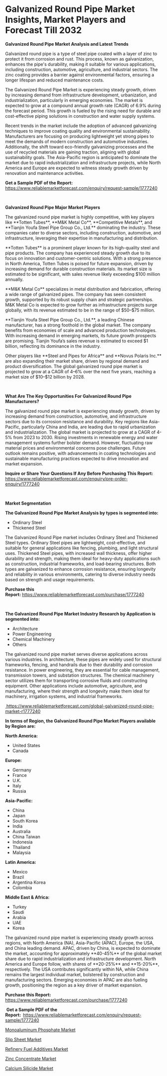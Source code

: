 <p><h1>Galvanized Round Pipe Market Insights, Market Players and Forecast Till 2032</h1></p><p><strong>Galvanized Round Pipe Market Analysis and Latest Trends</strong></p>
<p><p>Galvanized round pipe is a type of steel pipe coated with a layer of zinc to protect it from corrosion and rust. This process, known as galvanization, enhances the pipe's durability, making it suitable for various applications, including construction, automotive, agriculture, and industrial sectors. The zinc coating provides a barrier against environmental factors, ensuring a longer lifespan and reduced maintenance costs.</p><p>The Galvanized Round Pipe Market is experiencing steady growth, driven by increasing demand from infrastructure development, urbanization, and industrialization, particularly in emerging economies. The market is expected to grow at a compound annual growth rate (CAGR) of 6.9% during the forecast period. This growth is fueled by the rising need for durable and cost-effective piping solutions in construction and water supply systems.</p><p>Recent trends in the market include the adoption of advanced galvanizing techniques to improve coating quality and environmental sustainability. Manufacturers are focusing on producing lightweight yet strong pipes to meet the demands of modern construction and automotive industries. Additionally, the shift toward eco-friendly galvanizing processes and the use of recycled materials are gaining traction, aligning with global sustainability goals. The Asia-Pacific region is anticipated to dominate the market due to rapid industrialization and infrastructure projects, while North America and Europe are expected to witness steady growth driven by renovation and maintenance activities.</p></p>
<p><strong>Get a Sample PDF of the Report:&nbsp;</strong> <a href="https://www.reliablemarketforecast.com/enquiry/request-sample/1777240?utm_campaign=1144&utm_medium=2&utm_source=Github&utm_content=ia&utm_term=26012025&utm_id=galvanized-round-pipe">https://www.reliablemarketforecast.com/enquiry/request-sample/1777240</a></p>
<p>&nbsp;</p>
<p><strong>Galvanized Round Pipe Major Market Players</strong></p>
<p><p>The galvanized round pipe market is highly competitive, with key players like **Totten Tubes**, **M&K Metal Co**, **Competitive Metals**, and **Tianjin Youfa Steel Pipe Group Co., Ltd.** dominating the industry. These companies cater to diverse sectors, including construction, automotive, and infrastructure, leveraging their expertise in manufacturing and distribution.</p><p>**Totten Tubes** is a prominent player known for its high-quality steel and pipe products. The company has experienced steady growth due to its focus on innovation and customer-centric solutions. With a strong presence in North America, Totten Tubes is poised for future expansion, driven by increasing demand for durable construction materials. Its market size is estimated to be significant, with sales revenue likely exceeding $100 million annually.</p><p>**M&K Metal Co** specializes in metal distribution and fabrication, offering a wide range of galvanized pipes. The company has seen consistent growth, supported by its robust supply chain and strategic partnerships. M&K Metal Co is expected to grow further as infrastructure projects surge globally, with its revenue estimated to be in the range of $50–$75 million.</p><p>**Tianjin Youfa Steel Pipe Group Co., Ltd.**, a leading Chinese manufacturer, has a strong foothold in the global market. The company benefits from economies of scale and advanced production technologies. With increasing demand in emerging markets, its future growth prospects are promising. Tianjin Youfa’s sales revenue is estimated to exceed $1 billion, reflecting its dominance in the industry.</p><p>Other players like **Steel and Pipes for Africa** and **Novus Polaris Inc.** are also expanding their market share, driven by regional demand and product diversification. The global galvanized round pipe market is projected to grow at a CAGR of 4–6% over the next five years, reaching a market size of $10–$12 billion by 2028.</p></p>
<p>&nbsp;</p>
<p><strong>What Are The Key Opportunities For Galvanized Round Pipe Manufacturers?</strong></p>
<p><p>The galvanized round pipe market is experiencing steady growth, driven by increasing demand from construction, automotive, and infrastructure sectors due to its corrosion resistance and durability. Key regions like Asia-Pacific, particularly China and India, are leading due to rapid urbanization and industrialization. The global market is projected to grow at a CAGR of 4-5% from 2023 to 2030. Rising investments in renewable energy and water management systems further bolster demand. However, fluctuating raw material prices and environmental concerns pose challenges. Future outlook remains positive, with advancements in coating technologies and sustainable manufacturing practices expected to drive innovation and market expansion.</p></p>
<p><strong>Inquire or Share Your Questions If Any Before Purchasing This Report:</strong> <a href="https://www.reliablemarketforecast.com/enquiry/pre-order-enquiry/1777240?utm_campaign=1144&utm_medium=2&utm_source=Github&utm_content=ia&utm_term=26012025&utm_id=galvanized-round-pipe">https://www.reliablemarketforecast.com/enquiry/pre-order-enquiry/1777240</a></p>
<p>&nbsp;</p>
<p><strong>Market Segmentation</strong></p>
<p><strong>The Galvanized Round Pipe Market Analysis by types is segmented into:</strong></p>
<p><ul><li>Ordinary Steel</li><li>Thickened Steel</li></ul></p>
<p><p>The Galvanized Round Pipe market includes Ordinary Steel and Thickened Steel types. Ordinary Steel pipes are lightweight, cost-effective, and suitable for general applications like fencing, plumbing, and light structural uses. Thickened Steel pipes, with increased wall thickness, offer higher durability and strength, making them ideal for heavy-duty applications such as construction, industrial frameworks, and load-bearing structures. Both types are galvanized to enhance corrosion resistance, ensuring longevity and reliability in various environments, catering to diverse industry needs based on strength and usage requirements.</p></p>
<p><strong>Purchase this Report:&nbsp;</strong><a href="https://www.reliablemarketforecast.com/purchase/1777240?utm_campaign=1144&utm_medium=2&utm_source=Github&utm_content=ia&utm_term=26012025&utm_id=galvanized-round-pipe">https://www.reliablemarketforecast.com/purchase/1777240</a></p>
<p>&nbsp;</p>
<p><strong>The Galvanized Round Pipe Market Industry Research by Application is segmented into:</strong></p>
<p><ul><li>Architecture</li><li>Power Engineering</li><li>Chemical Machinery</li><li>Others</li></ul></p>
<p><p>The galvanized round pipe market serves diverse applications across various industries. In architecture, these pipes are widely used for structural frameworks, fencing, and handrails due to their durability and corrosion resistance. In power engineering, they are essential for cable management, transmission towers, and substation structures. The chemical machinery sector utilizes them for transporting corrosive fluids and constructing equipment. Other applications include automotive, agriculture, and manufacturing, where their strength and longevity make them ideal for machinery, irrigation systems, and industrial frameworks.</p></p>
<p><a href="https://www.reliablemarketforecast.com/global-galvanized-round-pipe-market-r1777240?utm_campaign=1144&utm_medium=2&utm_source=Github&utm_content=ia&utm_term=26012025&utm_id=galvanized-round-pipe">&nbsp;https://www.reliablemarketforecast.com/global-galvanized-round-pipe-market-r1777240</a></p>
<p><strong>In terms of Region, the Galvanized Round Pipe Market Players available by Region are:</strong></p>
<p>
    <p> <strong> North America: </strong>
        <ul>
            <li>United States</li>
            <li>Canada</li>
        </ul>
        </p> 
    <p> <strong> Europe: </strong>
        <ul>
            <li>Germany</li>
            <li>France</li>
            <li>U.K.</li>
            <li>Italy</li>
            <li>Russia</li>
        </ul>
        </p> 
    <p> <strong> Asia-Pacific: </strong>
        <ul>
            <li>China</li>
            <li>Japan</li>
            <li>South Korea</li>
            <li>India</li>
            <li>Australia</li>
            <li>China Taiwan</li>
            <li>Indonesia</li>
            <li>Thailand</li>
            <li>Malaysia</li>
        </ul>
        </p> 
    <p> <strong> Latin America: </strong>
        <ul>
            <li>Mexico</li>
            <li>Brazil</li>
            <li>Argentina Korea</li>
            <li>Colombia</li>
        </ul>
        </p> 
    <p> <strong> Middle East & Africa: </strong>
        <ul>
            <li>Turkey</li>
            <li>Saudi</li>
            <li>Arabia</li>
            <li>UAE</li>
            <li>Korea</li>
        </ul>
    </p>
    </p>
<p><p>The galvanized round pipe market is experiencing steady growth across regions, with North America (NA), Asia-Pacific (APAC), Europe, the USA, and China leading demand. APAC, driven by China, is expected to dominate the market, accounting for approximately **40-45%** of the global market share due to rapid industrialization and infrastructure development. North America and Europe follow, with shares of **20-25%** and **15-20%**, respectively. The USA contributes significantly within NA, while China remains the largest individual market, bolstered by construction and manufacturing sectors. Emerging economies in APAC are also fueling growth, positioning the region as a key driver of market expansion.</p></p>
<p><strong>Purchase this Report: </strong><a href="https://www.reliablemarketforecast.com/purchase/1777240?utm_campaign=1144&utm_medium=2&utm_source=Github&utm_content=ia&utm_term=26012025&utm_id=galvanized-round-pipe">https://www.reliablemarketforecast.com/purchase/1777240</a></p>
<p>&nbsp;<strong>Get a Sample PDF of the Report:&nbsp;&nbsp;</strong><a href="https://www.reliablemarketforecast.com/enquiry/request-sample/1777240?utm_campaign=1144&utm_medium=2&utm_source=Github&utm_content=ia&utm_term=26012025&utm_id=galvanized-round-pipe">https://www.reliablemarketforecast.com/enquiry/request-sample/1777240</a></p>
<p><strong></strong></p>
<p><p><a href="https://github.com/lehumiston1971679/Market-Research-Report-List-1/blob/main/monoaluminum-phosphate-market.md?utm_campaign=1144&utm_medium=2&utm_source=Github&utm_content=ia&utm_term=26012025&utm_id=galvanized-round-pipe">Monoaluminum Phosphate Market</a></p><p><a href="https://github.com/locarol73/Market-Research-Report-List-1/blob/main/slip-sheet-market.md?utm_campaign=1144&utm_medium=2&utm_source=Github&utm_content=ia&utm_term=26012025&utm_id=galvanized-round-pipe">Slip Sheet Market</a></p><p><a href="https://github.com/rileymgdorcas/Market-Research-Report-List-1/blob/main/refinery-fuel-additives-market.md?utm_campaign=1144&utm_medium=2&utm_source=Github&utm_content=ia&utm_term=26012025&utm_id=galvanized-round-pipe">Refinery Fuel Additives Market</a></p><p><a href="https://github.com/semiensamuel72378/Market-Research-Report-List-1/blob/main/zinc-concentrate-market.md?utm_campaign=1144&utm_medium=2&utm_source=Github&utm_content=ia&utm_term=26012025&utm_id=galvanized-round-pipe">Zinc Concentrate Market</a></p><p><a href="https://github.com/letisharempel95/Market-Research-Report-List-1/blob/main/calcium-silicide-market.md?utm_campaign=1144&utm_medium=2&utm_source=Github&utm_content=ia&utm_term=26012025&utm_id=galvanized-round-pipe">Calcium Silicide Market</a></p></p>